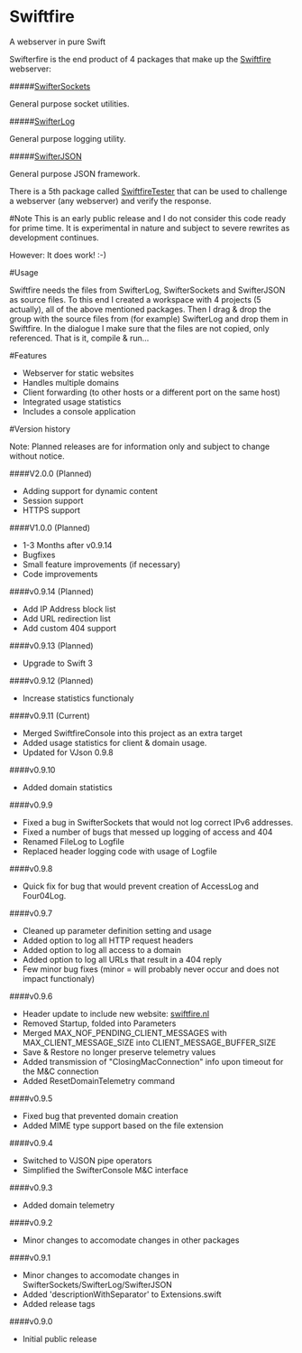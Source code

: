 # Swiftfire
A webserver in pure Swift

Swifterfire is the end product of 4 packages that make up the [Swiftfire](http://swiftfire.nl) webserver:

#####[SwifterSockets](https://github.com/Swiftrien/SwifterSockets)

General purpose socket utilities.

#####[SwifterLog](https://github.com/Swiftrien/SwifterLog)

General purpose logging utility.

#####[SwifterJSON](https://github.com/Swiftrien/SwifterJSON)

General purpose JSON framework.

There is a 5th package called [SwiftfireTester](https://github.com/Swiftrien/SwiftfireTester) that can be used to challenge a webserver (any webserver) and verify the response.

#Note
This is an early public release and I do not consider this code ready for prime time. It is experimental in nature and subject to severe rewrites as development continues.

However: It does work! :-)

#Usage

Swiftfire needs the files from SwifterLog, SwifterSockets and SwifterJSON as source files.
To this end I created a workspace with 4 projects (5 actually), all of the above mentioned packages.
Then I drag & drop the group with the source files from (for example) SwifterLog and drop them in Swiftfire. In the dialogue I make sure that the files are not copied, only referenced. That is it, compile & run...

#Features

- Webserver for static websites
- Handles multiple domains
- Client forwarding (to other hosts or a different port on the same host)
- Integrated usage statistics
- Includes a console application

#Version history

Note: Planned releases are for information only and subject to change without notice.

####V2.0.0 (Planned)

- Adding support for dynamic content
- Session support
- HTTPS support

####V1.0.0 (Planned)

- 1-3 Months after v0.9.14
- Bugfixes
- Small feature improvements (if necessary)
- Code improvements

####v0.9.14 (Planned)

- Add IP Address block list
- Add URL redirection list
- Add custom 404 support

####v0.9.13 (Planned)

- Upgrade to Swift 3

####v0.9.12 (Planned)

- Increase statistics functionaly

####v0.9.11 (Current)

- Merged SwiftfireConsole into this project as an extra target
- Added usage statistics for client & domain usage.
- Updated for VJson 0.9.8

####v0.9.10

- Added domain statistics

####v0.9.9

- Fixed a bug in SwifterSockets that would not log correct IPv6 addresses.
- Fixed a number of bugs that messed up logging of access and 404
- Renamed FileLog to Logfile
- Replaced header logging code with usage of Logfile

####v0.9.8

- Quick fix for bug that would prevent creation of AccessLog and Four04Log.

####v0.9.7

- Cleaned up parameter definition setting and usage
- Added option to log all HTTP request headers
- Added option to log all access to a domain
- Added option to log all URLs that result in a 404 reply
- Few minor bug fixes (minor = will probably never occur and does not impact functionaly)

####v0.9.6

- Header update to include new website: [swiftfire.nl](http://swiftfire.nl)
- Removed Startup, folded into Parameters
- Merged MAX_NOF_PENDING_CLIENT_MESSAGES with MAX_CLIENT_MESSAGE_SIZE into CLIENT_MESSAGE_BUFFER_SIZE
- Save & Restore no longer preserve telemetry values
- Added transmission of "ClosingMacConnection" info upon timeout for the M&C connection
- Added ResetDomainTelemetry command

####v0.9.5

- Fixed bug that prevented domain creation
- Added MIME type support based on the file extension

####v0.9.4

- Switched to VJSON pipe operators
- Simplified the SwifterConsole M&C interface

####v0.9.3

- Added domain telemetry

####v0.9.2

- Minor changes to accomodate changes in other packages

####v0.9.1

- Minor changes to accomodate changes in SwifterSockets/SwifterLog/SwifterJSON
- Added 'descriptionWithSeparator' to Extensions.swift
- Added release tags

####v0.9.0

- Initial public release
